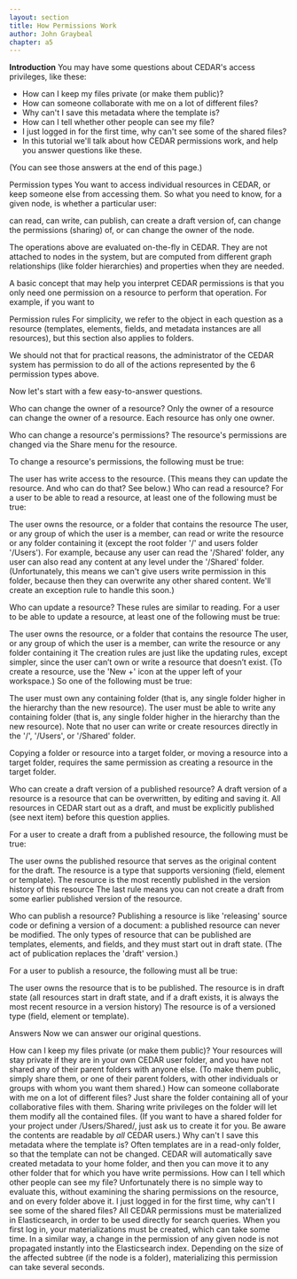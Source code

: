 ```yaml
---
layout: section
title: How Permissions Work
author: John Graybeal
chapter: a5
---
```


**Introduction**
You may have some questions about CEDAR's access privileges, like these:

- How can I keep my files private (or make them public)?
- How can someone collaborate with me on a lot of different files?
- Why can't I save this metadata where the template is?
- How can I tell whether other people can see my file?
- I just logged in for the first time, why can't see some of the shared files?
- In this tutorial we'll talk about how CEDAR permissions work, and help you answer questions like these.

(You can see those answers at the end of this page.)

Permission types
You want to access individual resources in CEDAR, or keep someone else from accessing them. So what you need to know, for a given node, is whether a particular user:

can read,
can write,
can publish,
can create a draft version of,
can change the permissions (sharing) of, or
can change the owner of
the node.

The operations above are evaluated on-the-fly in CEDAR. They are not attached to nodes in the system, but are computed from different graph relationships (like folder hierarchies) and properties when they are needed.

A basic concept that may help you interpret CEDAR permissions is that you only need one permission on a resource to perform that operation. For example, if you want to 

Permission rules
For simplicity, we refer to the object in each question as a resource (templates, elements, fields, and metadata instances are all resources), but this section also applies to folders.

We should not that for practical reasons, the administrator of the CEDAR system has permission to do all of the actions represented by the 6 permission types above.

Now let's start with a few easy-to-answer questions.

Who can change the owner of a resource?
Only the owner of a resource can change the owner of a resource. Each resource has only one owner.

Who can change a resource's permissions?
The resource's permissions are changed via the Share menu for the resource. 

To change a resource's permissions, the following must be true:

The user has write access to the resource. (This means they can update the resource. And who can do that? See below.)
Who can read a resource?
For a user to be able to read a resource, at least one of the following must be true:

The user owns the resource, or a folder that contains the resource
The user, or any group of which the user is a member, can read or write the resource or any folder containing it (except the root folder '/' and users folder '/Users').
For example, because any user can read the '/Shared' folder, any user can also read any content at any level under the '/Shared' folder. (Unfortunately, this means we can't give users write permission in this folder, because then they can overwrite any other shared content. We'll create an exception rule to handle this soon.)

Who can update a resource?
These rules are similar to reading. For a user to be able to update a resource, at least one of the following must be true:

The user owns the resource, or a folder that contains the resource
The user, or any group of which the user is a member, can write the resource or any folder containing it
The creation rules are just like the updating rules, except simpler, since the user can’t own or write a resource that doesn’t exist. (To create a resource, use the 'New +' icon at the upper left of your workspace.) So one of the following must be true:

The user must own any containing folder (that is, any single folder higher in the hierarchy than the new resource).
The user must be able to write any containing folder (that is, any single folder higher in the hierarchy than the new resource).
Note that no user can write or create resources directly in the '/', '/Users', or '/Shared' folder. 

Copying a folder or resource into a target folder, or moving a resource into a target folder, requires the same permission as creating a resource in the target folder.

Who can create a draft version of a published resource?
A draft version of a resource is a resource that can be overwritten, by editing and saving it. All resources in CEDAR start out as a draft, and must be explicitly published (see next item) before this question applies.

For a user to create a draft from a published resource, the following must be true:

The user owns the published resource that serves as the original content for the draft.
The resource is a type that supports versioning (field, element or template).
The resource is the most recently published in the version history of this resource
The last rule means you can not create a draft from some earlier published version of the resource.

Who can publish a resource?
Publishing a resource is like 'releasing' source code or defining a version of a document: a published resource can never be modified. The only types of resource that can be published are templates, elements, and fields, and they must start out in draft state. (The act of publication replaces the 'draft' version.)

For a user to publish a resource, the following must all  be true:

The user owns the resource that is to be published.
The resource is in draft state (all resources start in draft state, and if a draft exists, it is always the most recent resource in a version history)
The resource is of a versioned type (field, element or template).
 

Answers
Now we can answer our original questions.

How can I keep my files private (or make them public)?
Your resources will stay private if they are in your own CEDAR user folder, and you have not shared any of their parent folders with anyone else.
(To make them public, simply share them, or one of their parent folders, with other individuals or groups with whom you want them shared.)
How can someone collaborate with me on a lot of different files?
Just share the folder containing all of your collaborative files with them. Sharing write privileges on the folder will let them modify all the contained files.
(If you want to have a shared folder for your project under /Users/Shared/, just ask us to create it for you. Be aware the contents are readable by *all* CEDAR users.)
Why can't I save this metadata where the template is?
Often templates are in a read-only folder, so that the template can not be changed. CEDAR will automatically save created metadata to your home folder,
and then you can move it to any other folder that for which you have write permissions.
How can I tell which other people can see my file?
Unfortunately there is no simple way to evaluate this, without examining the sharing permissions on the resource, and on every folder above it.
I just logged in for the first time, why can't I see some of the shared files?
All CEDAR permissions must be materialized in Elasticsearch, in order to be used directly for search queries.
When you first log in, your materializations must be created, which can take some time.
In a similar way, a change in the permission of any given node is not propagated instantly into the Elasticsearch index.
Depending on the size of the affected subtree (if the node is a folder), materializing this permission can take several seconds.